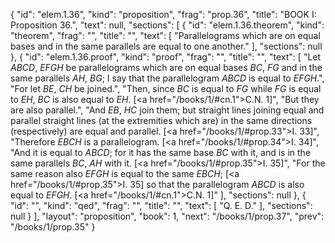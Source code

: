 {
  "id": "elem.1.36",
  "kind": "proposition",
  "frag": "prop.36",
  "title": "BOOK I: Proposition 36.",
  "text": null,
  "sections": [
    {
      "id": "elem.1.36.theorem",
      "kind": "theorem",
      "frag": "",
      "title": "",
      "text": [
        "Parallelograms which are on equal bases and in the same parallels are equal to one another."
      ],
      "sections": null
    },
    {
      "id": "elem.1.36.proof",
      "kind": "proof",
      "frag": "",
      "title": "",
      "text": [
        "Let <var>ABCD</var>, <var>EFGH</var> be parallelograms which are on equal bases <var>BC</var>, <var>FG</var> and in the same parallels <var>AH</var>, <var>BG</var>;  I say that the parallelogram <var>ABCD</var> is equal to <var>EFGH</var>.",
        "For let <var>BE</var>, <var>CH</var> be joined.",
        "Then, since <var>BC</var> is equal to <var>FG</var> while <var>FG</var> is equal to <var>EH</var>, <var>BC</var> is also equal to <var>EH</var>. [<a href=\"/books/1/#cn.1\">C.N. 1</a>]",
        "But they are also parallel.",
        "And <var>EB</var>, <var>HC</var> join them; but straight lines joining equal and parallel straight lines (at the extremities which are) in the same directions (respectively) are equal and parallel. [<a href=\"/books/1/#prop.33\">I. 33</a>]",
        "Therefore <var>EBCH</var> is a parallelogram. [<a href=\"/books/1/#prop.34\">I. 34</a>]",
        "And it is equal to <var>ABCD</var>; for it has the same base <var>BC</var> with it, and is in the same parallels <var>BC</var>, <var>AH</var> with it. [<a href=\"/books/1/#prop.35\">I. 35</a>]",
        "For the same reason also <var>EFGH</var> is equal to the same <var>EBCH</var>; [<a href=\"/books/1/#prop.35\">I. 35</a>] so that the parallelogram <var>ABCD</var> is also equal to <var>EFGH</var>. [<a href=\"/books/1/#cn.1\">C.N. 1</a>]"
      ],
      "sections": null
    },
    {
      "id": "",
      "kind": "qed",
      "frag": "",
      "title": "",
      "text": [
        "Q. E. D."
      ],
      "sections": null
    }
  ],
  "layout": "proposition",
  "book": 1,
  "next": "/books/1/prop.37",
  "prev": "/books/1/prop.35"
}
